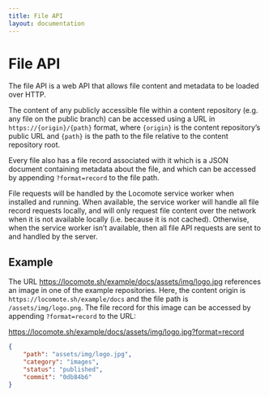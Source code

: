 ```yaml
---
title: File API
layout: documentation
---
```

# File API

The file API is a web API that allows file content and metadata to be loaded over HTTP.

The content of any publicly accessible file within a content repository (e.g. any file on the public branch) can be accessed using a URL in `https://{origin}/{path}` format,  where `{origin}` is the content repository’s public URL and `{path}` is the path to the file relative to the content repository root.

Every file also has a file record associated with it which is a JSON document containing metadata about the file, and which can be accessed by appending `?format=record` to the file path.

File requests will be handled by the Locomote service worker when installed and running. When available, the service worker will handle all file record requests locally, and will only request file content over the network when it is not available locally (i.e. because it is not cached). Otherwise, when the service worker isn’t available, then all file API requests are sent to and handled by the server.

## Example

The URL <https://locomote.sh/example/docs/assets/img/logo.jpg> references an image in one of the example repositories. Here, the content origin is `https://locomote.sh/example/docs` and the file path is `/assets/img/logo.png`. The file record for this image can be accessed by appending `?format=record` to the URL:

<https://locomote.sh/example/docs/assets/img/logo.jpg?format=record>

```json
{
    "path": "assets/img/logo.jpg",
    "category": "images",
    "status": "published",
    "commit": "0db84b6"
}
```
